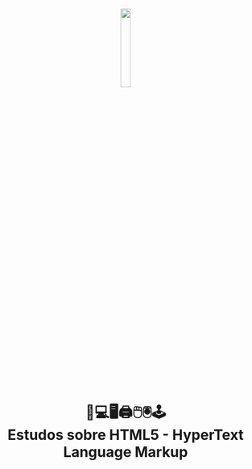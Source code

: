 <h1 align="center">
    <img src="https://upload.wikimedia.org/wikipedia/commons/thumb/6/61/HTML5_logo_and_wordmark.svg/2048px-HTML5_logo_and_wordmark.svg.png" width="20%"/>
    <br>
    📱💻🖥🖨🖱🖲🕹
    <br>
    Estudos sobre HTML5 - HyperText Language Markup <br>
</h1>
